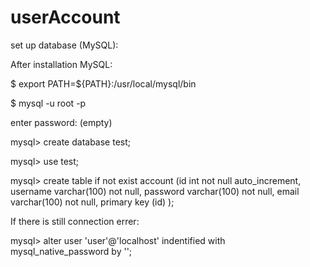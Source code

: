 # userAccount

set up database (MySQL):

After installation MySQL:

$ export PATH=${PATH}:/usr/local/mysql/bin

$ mysql -u root -p

enter password: (empty)

mysql>  create database test;

mysql> use test;

mysql> create table if not exist account (id int not null auto_increment,
username varchar(100) not null,
password varchar(100) not null,
email varchar(100) not null,
primary key (id)
);


If there is still connection errer:

mysql> alter user 'user'@'localhost' indentified with mysql_native_password by '';
